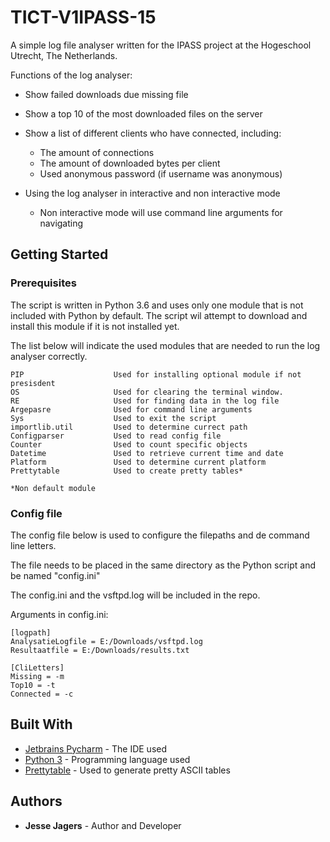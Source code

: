

# TICT-V1IPASS-15


A simple log file analyser written for the IPASS project at the Hogeschool Utrecht, The Netherlands.

Functions of the log analyser:

- Show failed downloads due missing file
- Show a top 10 of the most downloaded files on the server
- Show a list of different clients who have connected, including:
    - The amount of connections
    - The amount of downloaded bytes per client
    - Used anonymous password (if username was anonymous)

- Using the log analyser in interactive and non interactive mode
    - Non interactive mode will use command line arguments for navigating 

## Getting Started


### Prerequisites


The script is written in Python 3.6 and uses only one module that is not included with Python by default. 
The script wil attempt to download and install this module if it is not installed yet.

The list below will indicate the used modules that are needed to run the log analyser correctly.
```
PIP                    Used for installing optional module if not presisdent
OS                     Used for clearing the terminal window.
RE                     Used for finding data in the log file
Argepasre              Used for command line arguments
Sys                    Used to exit the script
importlib.util         Used to determine currect path
Configparser           Used to read config file
Counter                Used to count specific objects
Datetime               Used to retrieve current time and date
Platform               Used to determine current platform
Prettytable            Used to create pretty tables*

*Non default module
```

### Config file

The config file below is used to configure the filepaths and de command line letters.

The file needs to be placed in the same directory as the Python script and be named "config.ini"

The config.ini and the vsftpd.log will be included in the repo.


Arguments in config.ini:
```
[logpath]
AnalysatieLogfile = E:/Downloads/vsftpd.log         
Resultaatfile = E:/Downloads/results.txt            

[CliLetters]
Missing = -m                                        
Top10 = -t
Connected = -c

```


## Built With

* [Jetbrains Pycharm](https://www.jetbrains.com/pycharm/) - The IDE used
* [Python 3](https://www.python.org/download/releases/3.0/) - Programming language used
* [Prettytable](https://pypi.org/project/PrettyTable/) - Used to generate pretty ASCII tables




## Authors

* **Jesse Jagers** - Author and Developer


